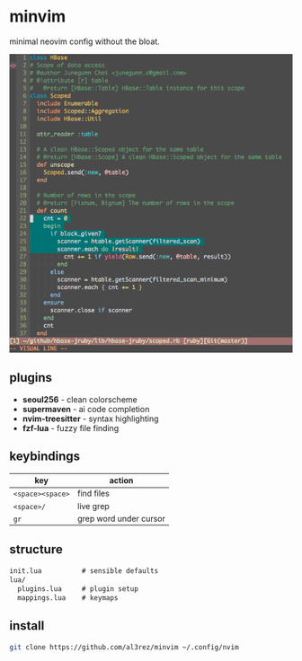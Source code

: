 # minvim

minimal neovim config without the bloat.

![seoul256 colorscheme](seoul256.png)

## plugins

- **seoul256** - clean colorscheme
- **supermaven** - ai code completion
- **nvim-treesitter** - syntax highlighting
- **fzf-lua** - fuzzy file finding

## keybindings

| key | action |
|-----|--------|
| `<space><space>` | find files |
| `<space>/` | live grep |
| `gr` | grep word under cursor |

## structure

```
init.lua          # sensible defaults
lua/
  plugins.lua     # plugin setup
  mappings.lua    # keymaps
```

## install

```bash
git clone https://github.com/al3rez/minvim ~/.config/nvim
```